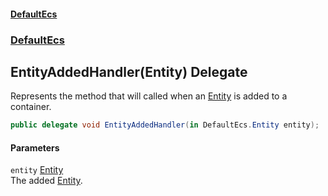#### [DefaultEcs](DefaultEcs.md 'DefaultEcs')
### [DefaultEcs](DefaultEcs.md#DefaultEcs 'DefaultEcs')
## EntityAddedHandler(Entity) Delegate
Represents the method that will called when an [Entity](Entity.md 'DefaultEcs.Entity') is added to a container.  
```csharp
public delegate void EntityAddedHandler(in DefaultEcs.Entity entity);
```
#### Parameters
<a name='DefaultEcs_EntityAddedHandler(DefaultEcs_Entity)_entity'></a>
`entity` [Entity](Entity.md 'DefaultEcs.Entity')  
The added [Entity](Entity.md 'DefaultEcs.Entity').
  
